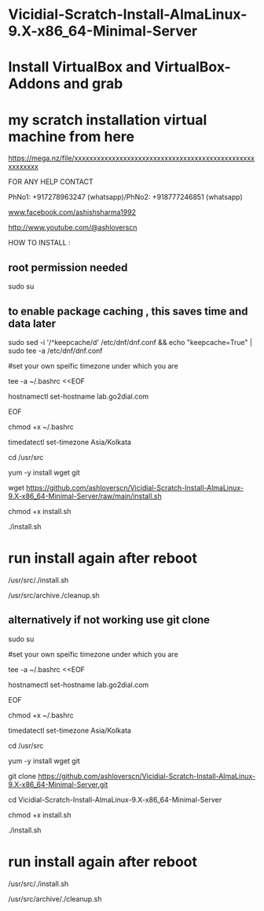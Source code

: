# Vicidial-Scratch-Install-AlmaLinux-9.X-x86_64-Minimal-Server

# Install VirtualBox and VirtualBox-Addons and grab 
# my scratch installation virtual machine from here
https://mega.nz/file/xxxxxxxxxxxxxxxxxxxxxxxxxxxxxxxxxxxxxxxxxxxxxxxxxxxxxxxx

FOR ANY HELP CONTACT 

PhNo1: +917278963247 (whatsapp)/PhNo2: +918777246851 (whatsapp)

www.facebook.com/ashishsharma1992

http://www.youtube.com/@ashloverscn

HOW TO INSTALL :
## root permission needed
sudo su

## to enable package caching , this saves time and data later

sudo sed -i '/^keepcache/d' /etc/dnf/dnf.conf && echo "keepcache=True" | sudo tee -a /etc/dnf/dnf.conf

#set your own speific timezone under which you are

tee -a  ~/.bashrc <<EOF

hostnamectl set-hostname lab.go2dial.com

EOF

chmod +x ~/.bashrc

timedatectl set-timezone Asia/Kolkata

cd /usr/src

yum -y install wget git

wget https://github.com/ashloverscn/Vicidial-Scratch-Install-AlmaLinux-9.X-x86_64-Minimal-Server/raw/main/install.sh

chmod +x install.sh

./install.sh

# run install again after reboot
/usr/src/./install.sh

/usr/src/archive./cleanup.sh

## alternatively if not working use git clone
sudo su

#set your own speific timezone under which you are

tee -a  ~/.bashrc <<EOF

hostnamectl set-hostname lab.go2dial.com

EOF

chmod +x ~/.bashrc

timedatectl set-timezone Asia/Kolkata

cd /usr/src

yum -y install wget git

git clone https://github.com/ashloverscn/Vicidial-Scratch-Install-AlmaLinux-9.X-x86_64-Minimal-Server.git

cd Vicidial-Scratch-Install-AlmaLinux-9.X-x86_64-Minimal-Server

chmod +x install.sh

./install.sh

# run install again after reboot
/usr/src/./install.sh

/usr/src/archive/./cleanup.sh






